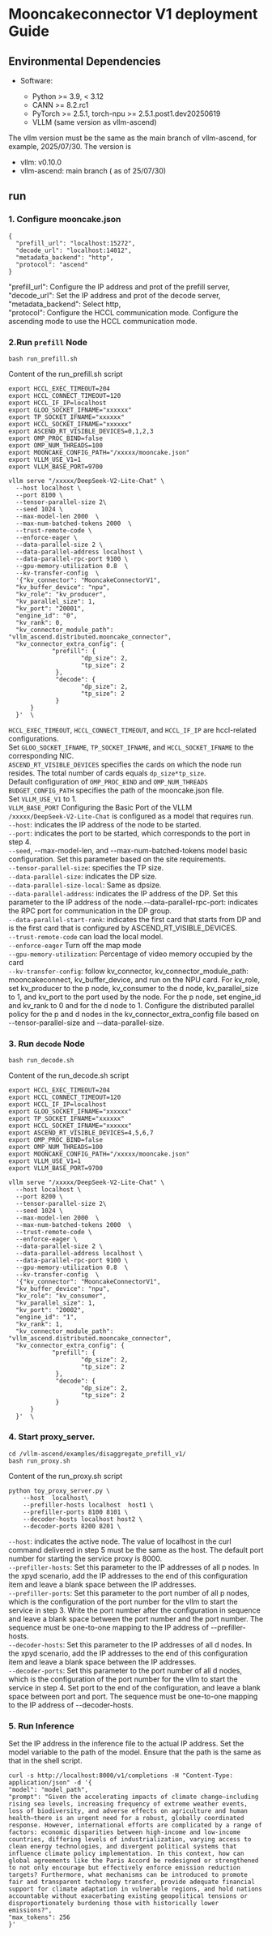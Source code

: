 # Mooncakeconnector V1 deployment Guide

## Environmental Dependencies

 *  Software:
    
     *  Python >= 3.9, < 3.12
     *  CANN >= 8.2.rc1
     *  PyTorch >= 2.5.1, torch-npu >= 2.5.1.post1.dev20250619
     *  VLLM (same version as vllm-ascend)

The vllm version must be the same as the main branch of vllm-ascend, for example, 2025/07/30. The version is

 *  vllm: v0.10.0
 *  vllm-ascend: main branch ( as of 25/07/30)

## run

### 1. Configure mooncake.json

```
{
  "prefill_url": "localhost:15272",
  "decode_url": "localhost:14012",	
  "metadata_backend": "http",
  "protocol": "ascend"
}
```

"prefill_url": Configure the IP address and prot of the prefill server,<br>
"decode_url": Set the IP address and prot of the decode server,<br>
"metadata_backend": Select http,<br>
"protocol": Configure the HCCL communication mode. Configure the ascending mode to use the HCCL communication mode.<br>


### 2.Run `prefill` Node

```
bash run_prefill.sh
```

Content of the run_prefill.sh script

```
export HCCL_EXEC_TIMEOUT=204
export HCCL_CONNECT_TIMEOUT=120
export HCCL_IF_IP=localhost
export GLOO_SOCKET_IFNAME="xxxxxx"
export TP_SOCKET_IFNAME="xxxxxx"
export HCCL_SOCKET_IFNAME="xxxxxx"
export ASCEND_RT_VISIBLE_DEVICES=0,1,2,3
export OMP_PROC_BIND=false
export OMP_NUM_THREADS=100
export MOONCAKE_CONFIG_PATH="/xxxxx/mooncake.json"
export VLLM_USE_V1=1
export VLLM_BASE_PORT=9700

vllm serve "/xxxxx/DeepSeek-V2-Lite-Chat" \
  --host localhost \
  --port 8100 \
  --tensor-parallel-size 2\
  --seed 1024 \
  --max-model-len 2000  \
  --max-num-batched-tokens 2000  \
  --trust-remote-code \
  --enforce-eager \
  --data-parallel-size 2 \
  --data-parallel-address localhost \
  --data-parallel-rpc-port 9100 \
  --gpu-memory-utilization 0.8  \
  --kv-transfer-config  \
  '{"kv_connector": "MooncakeConnectorV1",
  "kv_buffer_device": "npu",
  "kv_role": "kv_producer",
  "kv_parallel_size": 1,
  "kv_port": "20001",
  "engine_id": "0",
  "kv_rank": 0,
  "kv_connector_module_path": "vllm_ascend.distributed.mooncake_connector",
  "kv_connector_extra_config": {
            "prefill": {
                    "dp_size": 2,
                    "tp_size": 2
             },
             "decode": {
                    "dp_size": 2,
                    "tp_size": 2
             }
      }
  }'  \
```

`HCCL_EXEC_TIMEOUT`, `HCCL_CONNECT_TIMEOUT`, and `HCCL_IF_IP` are hccl-related configurations.<br>
Set `GLOO_SOCKET_IFNAME`, `TP_SOCKET_IFNAME`, and `HCCL_SOCKET_IFNAME` to the corresponding NIC.<br>
`ASCEND_RT_VISIBLE_DEVICES` specifies the cards on which the node run resides. The total number of cards equals `dp_size*tp_size`.<br>
Default configuration of `OMP_PROC_BIND` and `OMP_NUM_THREADS`<br>
`BUDGET_CONFIG_PATH` specifies the path of the mooncake.json file.<br>
Set `VLLM_USE_V1` to 1.<br>
`VLLM_BASE_PORT` Configuring the Basic Port of the VLLM<br>
`/xxxxx/DeepSeek-V2-Lite-Chat` is configured as a model that requires run.<br>
`--host`: indicates the IP address of the node to be started.<br>
`--port`: indicates the port to be started, which corresponds to the port in step 4.<br>
`--seed`, --max-model-len, and --max-num-batched-tokens model basic configuration. Set this parameter based on the site requirements.<br>
`--tensor-parallel-size`: specifies the TP size.<br>
`--data-parallel-size`: indicates the DP size.<br>
`--data-parallel-size-local`: Same as dpsize.<br>
`--data-parallel-address`: indicates the IP address of the DP. Set this parameter to the IP address of the node.--data-parallel-rpc-port: indicates the RPC port for communication in the DP group.<br>
`--data-parallel-start-rank`: indicates the first card that starts from DP and is the first card that is configured by ASCEND_RT_VISIBLE_DEVICES.<br>
`--trust-remote-code` can load the local model.<br>
`--enforce-eager` Turn off the map mode<br>
`--gpu-memory-utilization`: Percentage of video memory occupied by the card<br>
`--kv-transfer-config`: follow kv_connector, kv_connector_module_path: mooncakeconnect, kv_buffer_device, and run on the NPU card. For kv_role, set kv_producer to the p node, kv_consumer to the d node, kv_parallel_size to 1, and kv_port to the port used by the node. For the p node, set engine_id and kv_rank to 0 and for the d node to 1. Configure the distributed parallel policy for the p and d nodes in the kv_connector_extra_config file based on --tensor-parallel-size and --data-parallel-size.<br>


### 3. Run `decode` Node

```
bash run_decode.sh
```

Content of the run_decode.sh script

```
export HCCL_EXEC_TIMEOUT=204
export HCCL_CONNECT_TIMEOUT=120
export HCCL_IF_IP=localhost
export GLOO_SOCKET_IFNAME="xxxxxx"
export TP_SOCKET_IFNAME="xxxxxx"
export HCCL_SOCKET_IFNAME="xxxxxx"
export ASCEND_RT_VISIBLE_DEVICES=4,5,6,7
export OMP_PROC_BIND=false
export OMP_NUM_THREADS=100
export MOONCAKE_CONFIG_PATH="/xxxxx/mooncake.json"
export VLLM_USE_V1=1
export VLLM_BASE_PORT=9700

vllm serve "/xxxxx/DeepSeek-V2-Lite-Chat" \
  --host localhost \
  --port 8200 \
  --tensor-parallel-size 2\
  --seed 1024 \
  --max-model-len 2000  \
  --max-num-batched-tokens 2000  \
  --trust-remote-code \
  --enforce-eager \
  --data-parallel-size 2 \
  --data-parallel-address localhost \
  --data-parallel-rpc-port 9100 \
  --gpu-memory-utilization 0.8  \
  --kv-transfer-config  \
  '{"kv_connector": "MooncakeConnectorV1",
  "kv_buffer_device": "npu",
  "kv_role": "kv_consumer",
  "kv_parallel_size": 1,
  "kv_port": "20002",
  "engine_id": "1",
  "kv_rank": 1,
  "kv_connector_module_path": "vllm_ascend.distributed.mooncake_connector",
  "kv_connector_extra_config": {
            "prefill": {
                    "dp_size": 2,
                    "tp_size": 2
             },
             "decode": {
                    "dp_size": 2,
                    "tp_size": 2
             }
      }
  }'  \
```

### 4. Start proxy_server. ###

```
cd /vllm-ascend/examples/disaggregate_prefill_v1/
bash run_proxy.sh
```

Content of the run_proxy.sh script

```
python toy_proxy_server.py \
    --host  localhost\
    --prefiller-hosts localhost  host1 \
    --prefiller-ports 8100 8101 \
    --decoder-hosts localhost host2 \
    --decoder-ports 8200 8201 \
```

`--host`: indicates the active node. The value of localhost in the curl command delivered in step 5 must be the same as the host. The default port number for starting the service proxy is 8000.<br>
`--prefiller-hosts`: Set this parameter to the IP addresses of all p nodes. In the xpyd scenario, add the IP addresses to the end of this configuration item and leave a blank space between the IP addresses.<br>
`--prefiller-ports`: Set this parameter to the port number of all p nodes, which is the configuration of the port number for the vllm to start the service in step 3. Write the port number after the configuration in sequence and leave a blank space between the port number and the port number. The sequence must be one-to-one mapping to the IP address of --prefiller-hosts.<br>
`--decoder-hosts`: Set this parameter to the IP addresses of all d nodes. In the xpyd scenario, add the IP addresses to the end of this configuration item and leave a blank space between the IP addresses.<br>
`--decoder-ports`: Set this parameter to the port number of all d nodes, which is the configuration of the port number for the vllm to start the service in step 4. Set port to the end of the configuration, and leave a blank space between port and port. The sequence must be one-to-one mapping to the IP address of --decoder-hosts.<br>


### 5. Run Inference

Set the IP address in the inference file to the actual IP address. Set the model variable to the path of the model. Ensure that the path is the same as that in the shell script.

```
curl -s http://localhost:8000/v1/completions -H "Content-Type: application/json" -d '{
"model": "model_path",
"prompt": "Given the accelerating impacts of climate change—including rising sea levels, increasing frequency of extreme weather events, loss of biodiversity, and adverse effects on agriculture and human health—there is an urgent need for a robust, globally coordinated response. However, international efforts are complicated by a range of factors: economic disparities between high-income and low-income countries, differing levels of industrialization, varying access to clean energy technologies, and divergent political systems that influence climate policy implementation. In this context, how can global agreements like the Paris Accord be redesigned or strengthened to not only encourage but effectively enforce emission reduction targets? Furthermore, what mechanisms can be introduced to promote fair and transparent technology transfer, provide adequate financial support for climate adaptation in vulnerable regions, and hold nations accountable without exacerbating existing geopolitical tensions or disproportionately burdening those with historically lower emissions?",
"max_tokens": 256
}'
```


